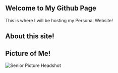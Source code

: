 ## Welcome to My Github Page

This is where I will be hosting my Personal Website!

## About this site!

## Picture of Me!

![Senior Picture Headshot](/images/GnK-WMxL.jpg)

